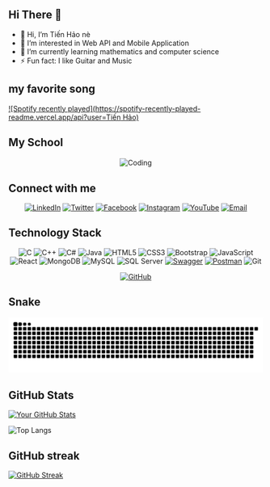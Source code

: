 ## Hi There 👋
- 👋 Hi, I’m Tiến Hảo nè
- 👀 I’m interested in Web API and Mobile Application
- 🌱 I’m currently learning mathematics and computer science
- ⚡ Fun fact: I like Guitar and Music
<!---
HaoNguyen2003/HaoNguyen2003 is a ✨ special ✨ repository because its `README.md` (this file) appears on your GitHub profile.
You can click the Preview link to take a look at your changes.
--->
## my favorite song

[![Spotify recently played](https://spotify-recently-played-readme.vercel.app/api?user=Tiến Hảo)](https://open.spotify.com/collection/tracks)
## My School
<div align="center">
    <img align="center" alt="Coding" width="auto" src="https://res.cloudinary.com/dqtnqk8fq/image/upload/v1729838123/430334810_1177982563183368_6337680580620331516_n_mwm7gl.jpg">
</div>


## Connect with me
<div align="center">
  
  [![LinkedIn](https://img.shields.io/badge/LinkedIn-0077B5?style=flat-square&logo=linkedin&logoColor=white)](https://www.linkedin.com/in/Tinghow/)
  [![Twitter](https://img.shields.io/badge/Twitter-1DA1F2?style=flat-square&logo=twitter&logoColor=white)](https://twitter.com/yourprofile)
  [![Facebook](https://img.shields.io/badge/Facebook-1877F2?style=flat-square&logo=facebook&logoColor=white)](https://www.facebook.com/hao.tien.148/)
  [![Instagram](https://img.shields.io/badge/Instagram-E4405F?style=flat-square&logo=instagram&logoColor=white)](https://www.instagram.com/ting.how)
  [![YouTube](https://img.shields.io/badge/YouTube-FF0000?style=flat-square&logo=youtube&logoColor=white)](https://www.youtube.com/@haonguyentien4935)
  [![Email](https://img.shields.io/badge/Email-D14836?style=flat-square&logo=gmail&logoColor=white)](mailto:nguyentienhao12.3tpk@gmail.com)
</div>

## Technology Stack
<div align="center">
  
![C](https://img.shields.io/badge/C-A8B9CC?style=flat-square&logo=c&logoColor=white)
![C++](https://img.shields.io/badge/C++-00599C?style=flat-square&logo=c%2B%2B&logoColor=white)
![C#](https://img.shields.io/badge/C%23-239120?style=flat-square&logo=c-sharp&logoColor=white)
![Java](https://img.shields.io/badge/Java-007396?style=flat-square&logo=java&logoColor=white)
![HTML5](https://img.shields.io/badge/HTML5-E34F26?style=flat-square&logo=html5&logoColor=white)
![CSS3](https://img.shields.io/badge/CSS3-1572B6?style=flat-square&logo=css3&logoColor=white)
![Bootstrap](https://img.shields.io/badge/Bootstrap-563D7C?style=flat-square&logo=bootstrap&logoColor=white)
![JavaScript](https://img.shields.io/badge/JavaScript-F7DF1E?style=flat-square&logo=javascript&logoColor=black)
![React](https://img.shields.io/badge/React-61DAFB?style=flat-square&logo=react&logoColor=black)
![MongoDB](https://img.shields.io/badge/MongoDB-47A248?style=flat-square&logo=mongodb&logoColor=white)
![MySQL](https://img.shields.io/badge/MySQL-4479A1?style=flat-square&logo=mysql&logoColor=white)
![SQL Server](https://img.shields.io/badge/SQL%20Server-CC2927?style=flat-square&logo=microsoft-sql-server&logoColor=white)
[![Swagger](https://img.shields.io/badge/Swagger-85EA2D?style=flat-square&logo=swagger&logoColor=black)](https://swagger.io/)
[![Postman](https://img.shields.io/badge/Postman-FF6C37?style=flat-square&logo=postman&logoColor=white)](https://www.postman.com/)
![Git](https://img.shields.io/badge/Git-F05032?style=flat-square&logo=git&logoColor=white)

[![GitHub](https://img.shields.io/badge/GitHub-100000?style=flat-square&logo=github&logoColor=white)](https://github.com/yourprofile)
</div>



## Snake

<div align="center">
  <img alt="GitHub Snake" src="https://raw.githubusercontent.com/HaoNguyen2003/HaoNguyen2003/output/github-contribution-grid-snake-dark.svg" />
</div>


## GitHub Stats

[![Your GitHub Stats](https://github-readme-stats.vercel.app/api?username=HaoNguyen2003&show_icons=true&theme=tokyonight)](https://github.com/HaoNguyen2003)

![Top Langs](https://github-readme-stats.vercel.app/api/top-langs/?username=HaoNguyen2003&layout=compact&theme=radical)

## GitHub streak

[![GitHub Streak](https://github-readme-streak-stats.herokuapp.com/?user=HaoNguyen2003)](https://git.io/streak-stats)

